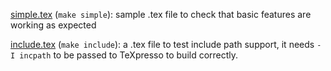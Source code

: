 [simple.tex](simple.tex) (`make simple`): sample .tex file to check that basic features are working as expected

[include.tex](include.tex) (`make include`): a .tex file to test include path support, it needs `-I incpath` to be passed to TeXpresso to build correctly.
